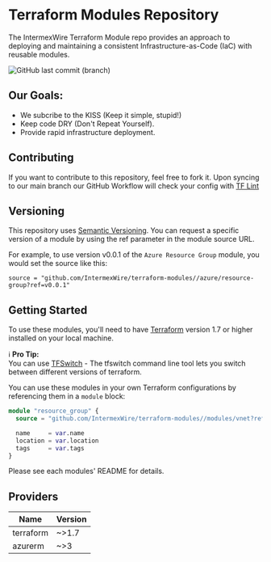 # Terraform Modules Repository

The IntermexWire Terraform Module repo provides an approach to deploying and maintaining a consistent Infrastructure-as-Code (IaC) with reusable modules.

![GitHub last commit (branch)](https://img.shields.io/github/last-commit/IntermexWire/terraform-modules/main?logo=github&label=Last%20Main%20Branch%20Commit&link=https%3A%2F%2Fgithub.com%2FIntermexWire%2Fterraform-modules)

## Our Goals:
* We subcribe to the KISS (Keep it simple, stupid!) 
* Keep code DRY (Don't Repeat Yourself).
* Provide rapid infrastructure deployment.

## Contributing
If you want to contribute to this repository, feel free to fork it. Upon syncing to our main branch our GitHub Workflow will check your config with [TF Lint](https://github.com/terraform-linters/tflint)

## Versioning
This repository uses [Semantic Versioning](https://semver.org/). You can request a specific version of a module by using the ref parameter in the module source URL.

For example, to use version v0.0.1 of the `Azure Resource Group` module, you would set the source like this:

`source = "github.com/IntermexWire/terraform-modules//azure/resource-group?ref=v0.0.1"`

## Getting Started

To use these modules, you'll need to have [Terraform](https://github.com/hashicorp/terraform/releases) version 1.7 or higher installed on your local machine.

:information_source: **Pro Tip:**  
You can use [TFSwitch](https://tfswitch.warrensbox.com/Installation/) - The tfswitch command line tool lets you switch between different versions of terraform.


You can use these modules in your own Terraform configurations by referencing them in a `module` block:

```terraform
module "resource_group" {
  source = "github.com/IntermexWire/terraform-modules//modules/vnet?ref=v0.0.1"

  name     = var.name
  location = var.location
  tags     = var.tags
}
```

Please see each modules' README for details.

## Providers
|Name|Version|
|--|--|
| terraform | ~>1.7 |
| azurerm | ~>3 |